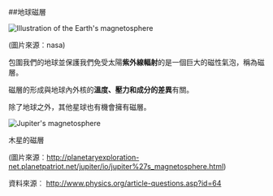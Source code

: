 ##地球磁層

![Illustration of the Earth's magnetosphere](https://lh6.googleusercontent.com/oaNU_V_JWkSqTlsxwWctua75gu8yj7jaXgrYK0o2jjoJi0Y-yqXm6ZXOsh9lYoYkqO-VZd_4Eu-fKrSg5y9MDf7aZS4G-SpXZsC2kjwadU32P__cBhxHrvC9JBs24plFd9lSK873)

(圖片來源︰nasa)

包圍我們的地球並保護我們免受太陽**紫外線輻射**的是一個巨大的磁性氣泡，稱為磁層。

磁層的形成與地球內外核的**溫度、壓力和成分的差異**有關。

除了地球之外，其他星球也有機會擁有磁層。

![Jupiter's magnetosphere](https://lh4.googleusercontent.com/YrhG2R1VWDF4__vq5gLuPoKw0JXM-pAkyT4CNzn9diFL0BZcyMY8qqBdzx_mhLhgCmCxIja77mEUXOSIX8zGoUp0AhEcuE2yIYO8Rl192JEW9swVlnv58kMxBgNKHselcmbAEpmn)

木星的磁層

(圖片來源︰<http://planetaryexploration-net.planetpatriot.net/jupiter/io/jupiter%27s_magnetosphere.html>)

資料來源︰
http://www.physics.org/article-questions.asp?id=64

